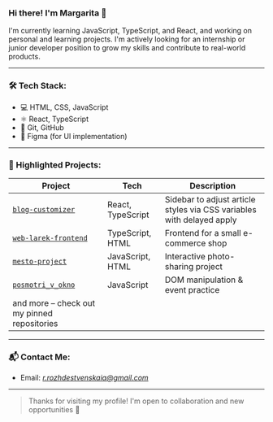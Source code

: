 ### Hi there! I'm Margarita 👋

I'm currently learning JavaScript, TypeScript, and React, and working on personal and learning projects. I'm actively looking for an internship or junior developer position to grow my skills and contribute to real-world products.

---

### 🛠️ Tech Stack:

- 💻 HTML, CSS, JavaScript
- ⚛️ React, TypeScript
- 🧰 Git, GitHub
- 🎨 Figma (for UI implementation)

---

### 📌 Highlighted Projects:
| Project | Tech | Description |
|--------|-------------|------|
| [`blog-customizer`](https://github.com/TatiRRo/blog-customizer) | React, TypeScript| Sidebar to adjust article styles via CSS variables with delayed apply
| [`web-larek-frontend`](https://github.com/TatiRRo/web-larek-frontend) | TypeScript, HTML | Frontend for a small e-commerce shop |
| [`mesto-project`](https://github.com/TatiRRo/mesto-project-ff) | JavaScript, HTML | Interactive photo-sharing project |
| [`posmotri_v_okno`](https://github.com/TatiRRo/posmotri_v_okno) | JavaScript | DOM manipulation & event practice |
| and more – check out my pinned repositories

---

### 📬 Contact Me:

- Email: *r.rozhdestvenskaia@gmail.com*
---

> Thanks for visiting my profile! I'm open to collaboration and new opportunities 🤝
